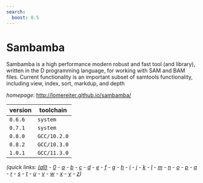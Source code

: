 ```yaml
---
search:
  boost: 0.5
---
```

# Sambamba

Sambamba is a high performance modern robust and fast tool (and library),   written in the D programming language, for working with SAM and BAM files. Current functionality   is an important subset of samtools functionality, including view, index, sort, markdup, and depth

*homepage*: <http://lomereiter.github.io/sambamba/>

version | toolchain
--------|----------
``0.6.6`` | ``system``
``0.7.1`` | ``system``
``0.8.0`` | ``GCC/10.2.0``
``0.8.2`` | ``GCC/10.3.0``
``1.0.1`` | ``GCC/11.3.0``


*(quick links: [(all)](../index.md) - [0](../0/index.md) - [a](../a/index.md) - [b](../b/index.md) - [c](../c/index.md) - [d](../d/index.md) - [e](../e/index.md) - [f](../f/index.md) - [g](../g/index.md) - [h](../h/index.md) - [i](../i/index.md) - [j](../j/index.md) - [k](../k/index.md) - [l](../l/index.md) - [m](../m/index.md) - [n](../n/index.md) - [o](../o/index.md) - [p](../p/index.md) - [q](../q/index.md) - [r](../r/index.md) - [s](../s/index.md) - [t](../t/index.md) - [u](../u/index.md) - [v](../v/index.md) - [w](../w/index.md) - [x](../x/index.md) - [y](../y/index.md) - [z](../z/index.md))*

